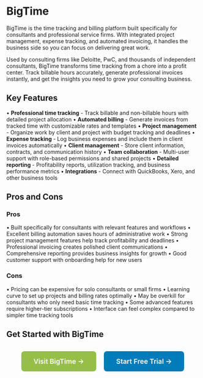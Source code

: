 # BigTime

BigTime is the time tracking and billing platform built specifically for consultants and professional service firms. With integrated project management, expense tracking, and automated invoicing, it handles the business side so you can focus on delivering great work.

Used by consulting firms like Deloitte, PwC, and thousands of independent consultants, BigTime transforms time tracking from a chore into a profit center. Track billable hours accurately, generate professional invoices instantly, and get the insights you need to grow your consulting business.

## Key Features

• **Professional time tracking** - Track billable and non-billable hours with detailed project allocation
• **Automated billing** - Generate invoices from tracked time with customizable rates and templates
• **Project management** - Organize work by client and project with budget tracking and deadlines
• **Expense tracking** - Log business expenses and include them in client invoices automatically
• **Client management** - Store client information, contracts, and communication history
• **Team collaboration** - Multi-user support with role-based permissions and shared projects
• **Detailed reporting** - Profitability reports, utilization tracking, and business performance metrics
• **Integrations** - Connect with QuickBooks, Xero, and other business tools

## Pros and Cons

### Pros
• Built specifically for consultants with relevant features and workflows
• Excellent billing automation saves hours of administrative work
• Strong project management features help track profitability and deadlines
• Professional invoicing creates polished client communications
• Comprehensive reporting provides business insights for growth
• Good customer support with onboarding help for new users

### Cons
• Pricing can be expensive for solo consultants or small firms
• Learning curve to set up projects and billing rates optimally
• May be overkill for consultants who only need basic time tracking
• Some advanced features require higher-tier subscriptions
• Interface can feel complex compared to simpler time tracking tools

## Get Started with BigTime

<div style="text-align: center; margin: 2rem 0;">
  <a href="https://www.bigtime.net" target="_blank" rel="noopener noreferrer" style="display: inline-block; background: #96BF47; color: white; padding: 1rem 2rem; text-decoration: none; border-radius: 8px; font-weight: 600; font-size: 1.1rem; margin-right: 1rem;">Visit BigTime →</a>
  <a href="https://www.bigtime.net/signup" target="_blank" rel="noopener noreferrer" style="display: inline-block; background: #007cba; color: white; padding: 1rem 2rem; text-decoration: none; border-radius: 8px; font-weight: 600; font-size: 1.1rem;">Start Free Trial →</a>
</div>